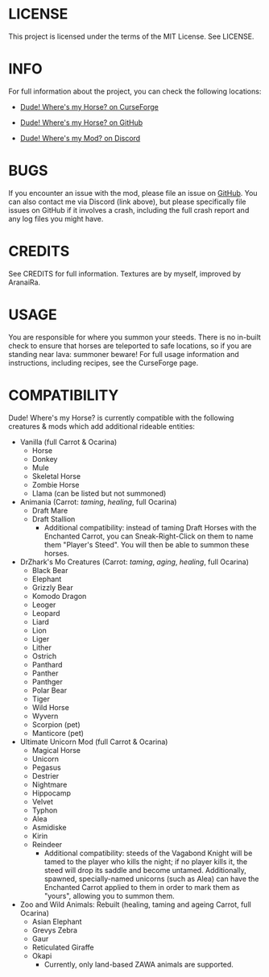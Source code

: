 # LICENSE

This project is licensed under the terms of the MIT License. See LICENSE.

# INFO

For full information about the project, you can check the following locations:

* [Dude! Where's my Horse? on CurseForge](https://minecraft.curseforge.com/projects/dude-wheres-my-horse)

* [Dude! Where's my Horse? on GitHub](https://github.com/duely/dwmh)

* [Dude! Where's my Mod? on Discord](https://discord.gg/5QwFfNb)

# BUGS

If you encounter an issue with the mod, please file an issue on [GitHub](https://github.com/duely/dwmh/issues). You can also contact me via Discord (link above), but please specifically file issues on GitHub if it involves a crash, including the full crash report and any log files you might have.

# CREDITS

See CREDITS for full information. Textures are by myself, improved by AranaiRa.

# USAGE

You are responsible for where you summon your steeds. There is no in-built check to ensure that horses are teleported to safe locations, so if you are standing near lava: summoner beware! For full usage information and instructions, including recipes, see the CurseForge page.

# COMPATIBILITY

Dude! Where's my Horse? is currently compatible with the following creatures & mods which add additional rideable entities:

* Vanilla (full Carrot & Ocarina)
  * Horse
  * Donkey
  * Mule
  * Skeletal Horse
  * Zombie Horse
  * Llama (can be listed but not summoned)
* Animania (Carrot: *taming*, *healing*, full Ocarina)
  * Draft Mare
  * Draft Stallion
    * Additional compatibility: instead of taming Draft Horses with the Enchanted Carrot, you can Sneak-Right-Click on them to name them "Player's Steed". You will then be able to summon these horses.
* DrZhark's Mo Creatures (Carrot: *taming*, *aging*, *healing*, full Ocarina)
  * Black Bear
  * Elephant
  * Grizzly Bear
  * Komodo Dragon
  * Leoger
  * Leopard
  * Liard
  * Lion
  * Liger
  * Lither
  * Ostrich
  * Panthard
  * Panther
  * Panthger
  * Polar Bear
  * Tiger
  * Wild Horse
  * Wyvern
  * Scorpion (pet)
  * Manticore (pet)
* Ultimate Unicorn Mod (full Carrot & Ocarina)
  * Magical Horse
  * Unicorn
  * Pegasus
  * Destrier
  * Nightmare
  * Hippocamp
  * Velvet
  * Typhon 
  * Alea
  * Asmidiske
  * Kirin
  * Reindeer
    * Additional compatibility: steeds of the Vagabond Knight will be tamed to the player who kills the night; if no player kills it, the steed will drop its saddle and become untamed. Additionally, spawned, specially-named unicorns (such as Alea) can have the Enchanted Carrot applied to them in order to mark them as "yours", allowing you to summon them.
* Zoo and Wild Animals: Rebuilt (healing, taming and ageing Carrot, full Ocarina)
  * Asian Elephant
  * Grevys Zebra
  * Gaur
  * Reticulated Giraffe
  * Okapi
    * Currently, only land-based ZAWA animals are supported.

